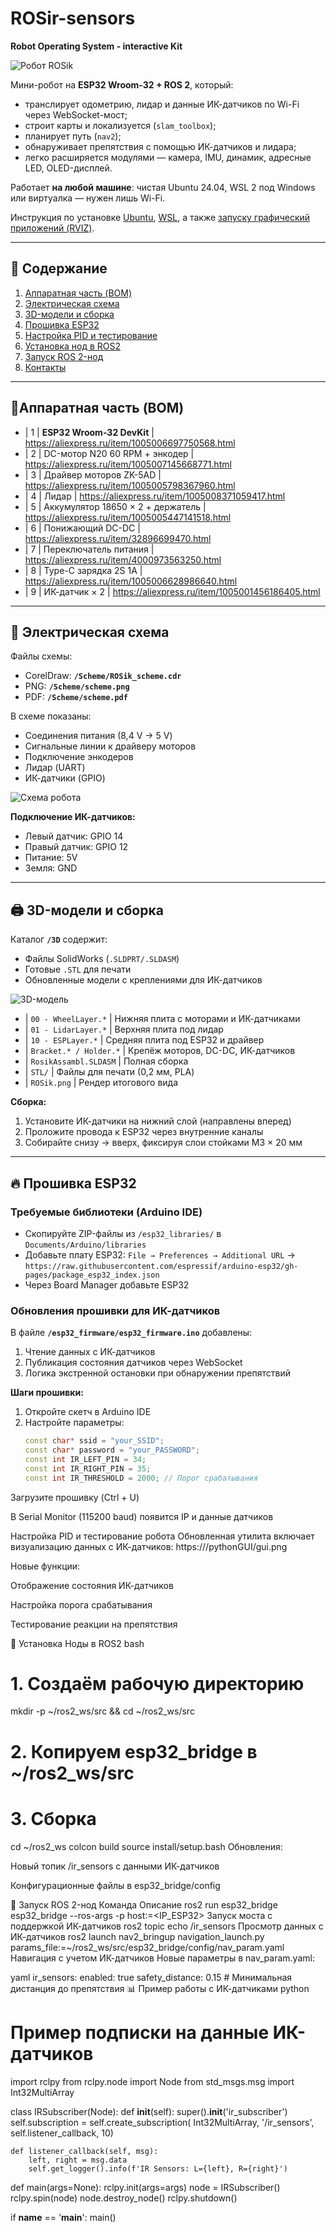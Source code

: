 # ROSir-sensors
**Robot Operating System - interactive Kit**  

![Робот ROSik](/images/ROSik.png)

Мини-робот на **ESP32 Wroom-32 + ROS 2**, который:
* транслирует одометрию, лидар и данные ИК-датчиков по Wi-Fi через WebSocket-мост;
* строит карты и локализуется (`slam_toolbox`);
* планирует путь (`nav2`);
* обнаруживает препятствия с помощью ИК-датчиков и лидара;
* легко расширяется модулями — камера, IMU, динамик, адресные LED, OLED-дисплей.

Работает **на любой машине**: чистая Ubuntu 24.04, WSL 2 под Windows или виртуалка — нужен лишь Wi-Fi.

Инструкция по установке [Ubuntu](https://stepik.org/lesson/1505338/step/1?unit=1525484), [WSL](https://stepik.org/lesson/1505339/step/4?unit=1525485), а также  [запуску графический приложений (RVIZ)](https://stepik.org/lesson/1505339/step/5?unit=1525485).

---

## 📑 Содержание
1. [Аппаратная часть (BOM)](#аппаратная-часть-bom)  
2. [Электрическая схема](#электрическая-схема)  
3. [3D-модели и сборка](#3d-модели-и-сборка)  
4. [Прошивка ESP32](#прошивка-esp32)
5. [Настройка PID и тестирование](#настройка-pid)
6. [Установка нод в ROS2](#установка-по-на-пк)  
7. [Запуск ROS 2-нод](#запуск-ros-2-нод)  
8. [Контакты](#контакты)

---

## 🛒<a id="аппаратная-часть-bom">Аппаратная часть (BOM)</a>

* | 1 | **ESP32 Wroom-32 DevKit**         | https://aliexpress.ru/item/1005006697750568.html
* | 2 | DC-мотор N20 60 RPM + энкодер     | https://aliexpress.ru/item/1005007145668771.html
* | 3 | Драйвер моторов ZK-5AD            | https://aliexpress.ru/item/1005005798367960.html
* | 4 | Лидар                             | https://aliexpress.ru/item/1005008371059417.html
* | 5 | Аккумулятор 18650 × 2 + держатель | https://aliexpress.ru/item/1005005447141518.html
* | 6 | Понижающий DC-DC                  | https://aliexpress.ru/item/32896699470.html
* | 7 | Переключатель питания             | https://aliexpress.ru/item/4000973563250.html
* | 8 | Type-C зарядка  2S 1A             | https://aliexpress.ru/item/1005006628986640.html
* | 9 | ИК-датчик × 2                     | https://aliexpress.ru/item/1005001456186405.html

---

## 🔌 <a id="электрическая-схема">Электрическая схема</a>

Файлы схемы:
* CorelDraw: **`/Scheme/ROSik_scheme.cdr`**  
* PNG: **`/Scheme/scheme.png`**  
* PDF: **`/Scheme/scheme.pdf`**

В схеме показаны:
* Соединения питания (8,4 V → 5 V)
* Сигнальные линии к драйверу моторов
* Подключение энкодеров
* Лидар (UART)
* ИК-датчики (GPIO)

![Схема робота](/Scheme/scheme.png)

**Подключение ИК-датчиков:**
* Левый датчик: GPIO 14
* Правый датчик: GPIO 12
* Питание: 5V
* Земля: GND

---

## 🖨 <a id="3d-модели-и-сборка">3D-модели и сборка</a>

Каталог **`/3D`** содержит:
* Файлы SolidWorks (`.SLDPRT/.SLDASM`)
* Готовые `.STL` для печати
* Обновленные модели с креплениями для ИК-датчиков

![3D-модель](images/3d.png)
* | `00 - WheelLayer.*`    | Нижняя плита с моторами и ИК-датчиками
* | `01 - LidarLayer.*`    | Верхняя плита под лидар 
* | `10 - ESPLayer.*`      | Средняя плита под ESP32 и драйвер 
* | `Bracket.* / Holder.*` | Крепёж моторов, DC-DC, ИК-датчиков
* | `RosikAssambl.SLDASM`  | Полная сборка 
* | `STL/`                 | Файлы для печати (0,2 мм, PLA) 
* | `ROSik.png`            | Рендер итогового вида 

**Сборка:**
1. Установите ИК-датчики на нижний слой (направлены вперед)
2. Проложите провода к ESP32 через внутренние каналы
3. Собирайте снизу → вверх, фиксируя слои стойками M3 × 20 мм

---

## 🔥<a id="прошивка-esp32"> Прошивка ESP32 </a>

### Требуемые библиотеки (Arduino IDE)

* Скопируйте ZIP-файлы из `/esp32_libraries/` в `Documents/Arduino/libraries`  
* Добавьте плату ESP32: `File → Preferences → Additional URL` → `https://raw.githubusercontent.com/espressif/arduino-esp32/gh-pages/package_esp32_index.json`
* Через Board Manager добавьте ESP32

### Обновления прошивки для ИК-датчиков

В файле **`/esp32_firmware/esp32_firmware.ino`** добавлены:
1. Чтение данных с ИК-датчиков
2. Публикация состояния датчиков через WebSocket
3. Логика экстренной остановки при обнаружении препятствий

**Шаги прошивки:**
1. Откройте скетч в Arduino IDE
2. Настройте параметры:
   ```cpp
   const char* ssid = "your_SSID";
   const char* password = "your_PASSWORD";
   const int IR_LEFT_PIN = 34;
   const int IR_RIGHT_PIN = 35;
   const int IR_THRESHOLD = 2000; // Порог срабатывания
Загрузите прошивку (Ctrl + U)

В Serial Monitor (115200 baud) появится IP и данные датчиков

<a id="настройка-pid">Настройка PID и тестирование робота</a>
Обновленная утилита включает визуализацию данных с ИК-датчиков:
https:///pythonGUI/gui.png

Новые функции:

Отображение состояния ИК-датчиков

Настройка порога срабатывания

Тестирование реакции на препятствия

🐧 Установка Ноды в ROS2
bash
# 1. Создаём рабочую директорию
mkdir -p ~/ros2_ws/src && cd ~/ros2_ws/src

# 2. Копируем esp32_bridge в ~/ros2_ws/src

# 3. Сборка
cd ~/ros2_ws
colcon build
source install/setup.bash
Обновления:

Новый топик /ir_sensors с данными ИК-датчиков

Конфигурационные файлы в esp32_bridge/config

🚀<a id="запуск-ros-2-нод"> Запуск ROS 2-нод </a>
Команда	Описание
ros2 run esp32_bridge esp32_bridge --ros-args -p host:=<IP_ESP32>	Запуск моста с поддержкой ИК-датчиков
ros2 topic echo /ir_sensors	Просмотр данных с ИК-датчиков
ros2 launch nav2_bringup navigation_launch.py params_file:=~/ros2_ws/src/esp32_bridge/config/nav_param.yaml	Навигация с учетом ИК-датчиков
Новые параметры в nav_param.yaml:

yaml
ir_sensors:
  enabled: true
  safety_distance: 0.15  # Минимальная дистанция до препятствия
📊 Пример работы с ИК-датчиками
python
# Пример подписки на данные ИК-датчиков
import rclpy
from rclpy.node import Node
from std_msgs.msg import Int32MultiArray

class IRSubscriber(Node):
    def __init__(self):
        super().__init__('ir_subscriber')
        self.subscription = self.create_subscription(
            Int32MultiArray,
            '/ir_sensors',
            self.listener_callback,
            10)
        
    def listener_callback(self, msg):
        left, right = msg.data
        self.get_logger().info(f'IR Sensors: L={left}, R={right}')

def main(args=None):
    rclpy.init(args=args)
    node = IRSubscriber()
    rclpy.spin(node)
    node.destroy_node()
    rclpy.shutdown()

if __name__ == '__main__':
    main()
